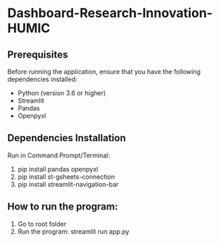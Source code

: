 # Dashboard-Research-Innovation-HUMIC


## Prerequisites

Before running the application, ensure that you have the following dependencies installed:

- Python (version 3.6 or higher)
- Streamlit
- Pandas
- Openpyxl

## Dependencies Installation

Run in Command Prompt/Terminal: 
1. pip install pandas openpyxl
2. pip install st-gsheets-connection
3. pip install streamlit-navigation-bar

## How to run the program:

1. Go to root folder
2. Run the program: streamlit run app.py
